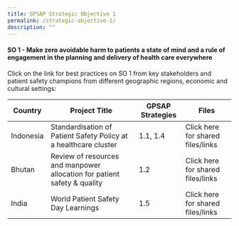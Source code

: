 ```yaml
---
title: GPSAP Strategic Objective 1
permalink: /strategic-objective-1/
description: ""
---
```

#### SO 1 - Make zero avoidable harm to patients a state of mind and a rule of engagement in the planning and delivery of health care everywhere

Click on the link for best practices on SO 1 from key stakeholders and patient safety champions from different geographic regions, economic and cultural settings:



| Country | Project Title | GPSAP Strategies | Files |
| -------- | -------- | -------- | -------- |
| Indonesia    | Standardisation of Patient Safety Policy at a healthcare cluster     | 1.1, 1.4    | Click here for shared files/links    |
| Bhutan    | Review of resources and manpower allocation for patient safety & quality  | 1.2   | Click here for shared files/links    |
| India    | World Patient Safety Day Learnings   | 1.5   | Click here for shared files/links    |